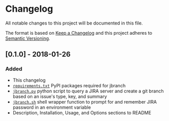 # Changelog
All notable changes to this project will be documented in this file.

The format is based on [Keep a Changelog](http://keepachangelog.com/en/1.0.0/)
and this project adheres to [Semantic Versioning](http://semver.org/spec/v2.0.0.html).

## [0.1.0] - 2018-01-26
### Added
- This changelog
- [`requirements.txt`](requirements.txt) PyPI packages required for jbranch
- [`jbranch.py`](jbranch.py) python script to query a JIRA server and create a git branch based on an issue's type, key, and summary
- [`jbranch.sh`](jbranch.sh) shell wrapper function to prompt for and remember JIRA password in an environment variable
- Description, Installation, Usage, and Options sections to README
